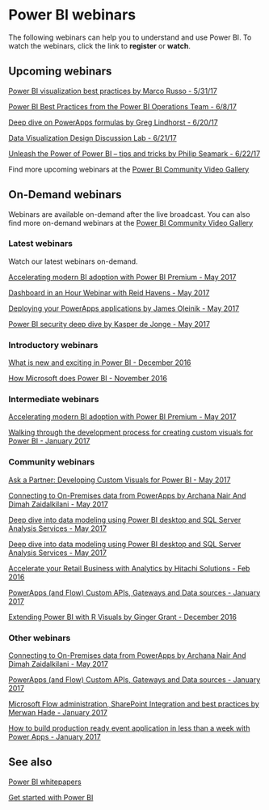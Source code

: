 <properties
   pageTitle="Power BI webinars"
   description="Power BI webinars."
   services="powerbi"
   documentationCenter=""
   authors="maikelson"
   manager="mblythe"
   backup=""
   editor=""
   tags=""
   qualityFocus="no"
   qualityDate=""/>

<tags
   ms.service="powerbi"
   ms.devlang="NA"
   ms.topic="get-started-article"
   ms.tgt_pltfrm="NA"
   ms.workload="powerbi"
   ms.date="05/26/2017"
   ms.author="maikelson"/>

# Power BI webinars

The following webinars can help you to understand and use Power BI. To watch the webinars, click the link to **register** or **watch**.

## Upcoming webinars

[Power BI visualization best practices by Marco Russo - 5/31/17](https://community.powerbi.com/t5/Webinars-and-Video-Gallery/5-31-2017-Power-BI-visualization-best-practices-by-Marco-Russo/m-p/161482?Is=Website)

[Power BI Best Practices from the Power BI Operations Team - 6/8/17](https://community.powerbi.com/t5/Webinars-and-Video-Gallery/6-8-2017-Power-BI-Best-Practices-from-the-Power-BI-Operations/m-p/161487?Is=Website)

[Deep dive on PowerApps formulas by Greg Lindhorst - 6/20/17](https://community.powerbi.com/t5/Webinars-and-Video-Gallery/Data-Visualization-Design-Discussion-Lab-6-21-17/m-p/179088?Is=Website)

[Data Visualization Design Discussion Lab - 6/21/17](https://community.powerbi.com/t5/Webinars-and-Video-Gallery/Data-Visualization-Design-Discussion-Lab-6-21-17/m-p/179088?Is=Website)

[Unleash the Power of Power BI – tips and tricks by Philip Seamark - 6/22/17](https://community.powerbi.com/t5/Webinars-and-Video-Gallery/6-22-2017-Unleash-the-Power-of-Power-BI-tips-and-tricks-by/m-p/161490?Is=Website)

Find more upcoming webinars at the [Power BI Community Video Gallery](https://community.powerbi.com/t5/Webinars-and-Video-Gallery/bd-p/VideoTipsTricks?filter=webinars&Is=Website)

## On-Demand webinars
Webinars are available on-demand after the live broadcast. You can also find more on-demand webinars at the [Power BI Community Video Gallery](https://community.powerbi.com/t5/Webinars-and-Video-Gallery/bd-p/VideoTipsTricks?filter=webinars&Is=Website)

### Latest webinars
Watch our latest webinars on-demand.

[Accelerating modern BI adoption with Power BI Premium - May 2017](https://info.microsoft.com/powerbi-premium-webinar-ondemand.html?Is=Website)

[Dashboard in an Hour Webinar with Reid Havens - May 2017](https://community.powerbi.com/t5/Webinars-and-Video-Gallery/Dashboard-in-an-Hour-Webinar-with-Reid-Havens-5-24-17/m-p/175975?Is=Website)

[Deploying your PowerApps applications by James Oleinik - May 2017](https://community.powerbi.com/t5/Webinars-and-Video-Gallery/5-25-2017-Deploying-your-PowerApps-applications-by-James-Oleinik/m-p/161478?Is=Website)

[Power BI security deep dive by Kasper de Jonge - May 2017](https://community.powerbi.com/t5/Webinars-and-Video-Gallery/5-23-2017-Power-BI-security-deep-dive-by-Kasper-de-Jonge/m-p/161476?Is=Website)

###  Introductory webinars

[What is new and exciting in Power BI - December 2016](https://info.microsoft.com/US-PowerBI-WBNR-FY17-11Nov-29-newandexciting274899_01Registration-ForminBody.html?Is=Website)

[How Microsoft does Power BI - November 2016](https://info.microsoft.com/US-PowerBI-WBNR-FY17-11Nov-29-BIATMIcrosoft274828_01Registration-ForminBody.html?Is=Website)

### Intermediate webinars

[Accelerating modern BI adoption with Power BI Premium - May 2017](https://info.microsoft.com/powerbi-premium-webinar-ondemand.html?Is=Website)

[Walking through the development process for creating custom visuals for Power BI - January 2017](https://info.microsoft.com/US-PowerBI-WBNR-FY17-01Jan-10-Walkingthroughtthedevelopmentprocess288895_02OnDemandRegistration.html?Is=Website)

### Community webinars

[Ask a Partner: Developing Custom Visuals for Power BI - May 2017](https://community.powerbi.com/t5/Webinars-and-Video-Gallery/Ask-a-Partner-Developing-Custom-Visuals-for-Power-BI/m-p/150368?Is=Website)

[Connecting to On-Premises data from PowerApps by Archana Nair And Dimah Zaidalkilani - May 2017](https://community.powerbi.com/t5/Webinars-and-Video-Gallery/5-16-2017-Connecting-to-On-Premises-data-from-PowerApps-by/m-p/161475?Is=Website)

[Deep dive into data modeling using Power BI desktop and SQL Server Analysis Services - May 2017](https://community.powerbi.com/t5/Webinars-and-Video-Gallery/Deep-dive-into-data-modeling-using-Power-BI-desktop-and-SQL/m-p/158625?Is=Website)

[Deep dive into data modeling using Power BI desktop and SQL Server Analysis Services - May 2017](https://community.powerbi.com/t5/Webinars-and-Video-Gallery/Deep-dive-into-data-modeling-using-Power-BI-desktop-and-SQL/m-p/158625?Is=Website)

[Accelerate your Retail Business with Analytics by Hitachi Solutions - Feb 2016](https://info.microsoft.com/US-PowerBI-WBNR-FY17-02Feb-02-AccelerateyourBusinessIntelligencePractices290297_01Registration-ForminBody.html?Is=Website)

[PowerApps (and Flow) Custom APIs, Gateways and Data sources - January 2017](https://info.microsoft.com/US-EAD-WBNR-FY17-01Jan-12-PowerAppsandFlowCustomAPIsGatewaysandDatasources288880_01Registration.html?Is=Website)

[Extending Power BI with R Visuals by Ginger Grant - December 2016](https://info.microsoft.com/US-PowerBI-WBNR-FY17-11Nov-29-Rvisuals274893_01Registration-ForminBody.html?Is=Website)

### Other webinars

[Connecting to On-Premises data from PowerApps by Archana Nair And Dimah Zaidalkilani - May 2017](https://community.powerbi.com/t5/Webinars-and-Video-Gallery/5-16-2017-Connecting-to-On-Premises-data-from-PowerApps-by/m-p/161475?Is=Website)

[PowerApps (and Flow) Custom APIs, Gateways and Data sources - January 2017](https://info.microsoft.com/US-EAD-WBNR-FY17-01Jan-12-PowerAppsandFlowCustomAPIsGatewaysandDatasources288880_01Registration.html?Is=Website)

[Microsoft Flow administration, SharePoint Integration and best practices by Merwan Hade - January 2017](https://info.microsoft.com/US-EAD-WBNR-FY17-01Jan-11-MicrosoftFlowadministrationandbestpracticesbyMerwanHade288879_02OnDemandRegistration-ForminBody.html?Is=Website)

[How to build production ready event application in less than a week with Power Apps - January 2017](https://info.microsoft.com/US-EAD-WBNR-FY17-01Jan-17-Howtobuildproductionreadyeventapplication288881_01Registration-ForminBody.html?Is=Website)

## See also
[Power BI whitepapers](powerbi-whitepapers.md)

[Get started with Power BI](powerbi-service-get-started.md)
